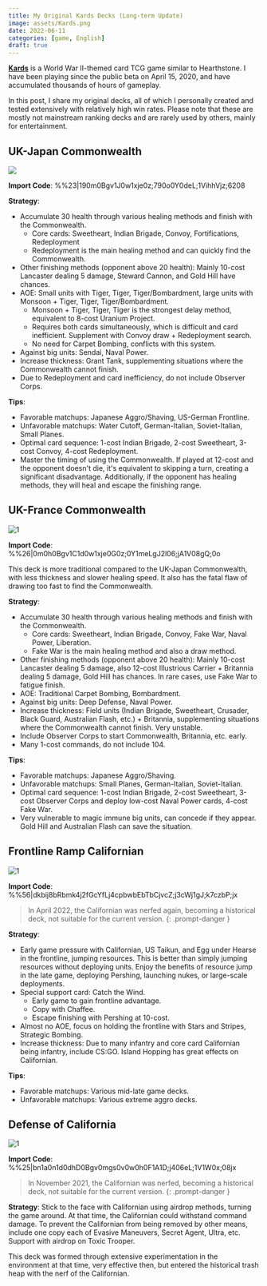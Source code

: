 ```yaml
---
title: My Original Kards Decks (Long-term Update)
image: assets/Kards.png
date: 2022-06-11
categories: [game, English]
draft: true
---
```


[**Kards**](https://www.kards.com) is a World War II-themed card TCG game similar to Hearthstone. I have been playing since the public beta on April 15, 2020, and have accumulated thousands of hours of gameplay. 

In this post, I share my original decks, all of which I personally created and tested extensively with relatively high win rates. Please note that these are mostly not mainstream ranking decks and are rarely used by others, mainly for entertainment.


## UK-Japan Commonwealth

![](Kards-deck_Commonwealth_with_Japan.png)

**Import Code**: %%23\|190m0Bgv1J0w1xje0z;790o0Y0deL;1VihhVjz;6208

**Strategy**:
- Accumulate 30 health through various healing methods and finish with the Commonwealth.
  - Core cards: Sweetheart, Indian Brigade, Convoy, Fortifications, Redeployment
  - Redeployment is the main healing method and can quickly find the Commonwealth.
- Other finishing methods (opponent above 20 health): Mainly 10-cost Lancaster dealing 5 damage, Steward Cannon, and Gold Hill have chances.
- AOE: Small units with Tiger, Tiger, Tiger/Bombardment, large units with Monsoon + Tiger, Tiger, Tiger/Bombardment.
  - Monsoon + Tiger, Tiger, Tiger is the strongest delay method, equivalent to 8-cost Uranium Project.
  - Requires both cards simultaneously, which is difficult and card inefficient. Supplement with Convoy draw + Redeployment search.
  - No need for Carpet Bombing, conflicts with this system.
- Against big units: Sendai, Naval Power.
- Increase thickness: Grant Tank, supplementing situations where the Commonwealth cannot finish.
- Due to Redeployment and card inefficiency, do not include Observer Corps.

**Tips**:
- Favorable matchups: Japanese Aggro/Shaving, US-German Frontline.
- Unfavorable matchups: Water Cutoff, German-Italian, Soviet-Italian, Small Planes.
- Optimal card sequence: 1-cost Indian Brigade, 2-cost Sweetheart, 3-cost Convoy, 4-cost Redeployment.
- Master the timing of using the Commonwealth. If played at 12-cost and the opponent doesn't die, it's equivalent to skipping a turn, creating a significant disadvantage. Additionally, if the opponent has healing methods, they will heal and escape the finishing range.

## UK-France Commonwealth

![1](Kards-deck_Commonwealth_with_France.png)

**Import Code**:
%%26\|0m0h0Bgv1C1d0w1xje0G0z;0Y1meLgJ2l06;jA1V08gQ;0o

This deck is more traditional compared to the UK-Japan Commonwealth, with less thickness and slower healing speed. It also has the fatal flaw of drawing too fast to find the Commonwealth.

**Strategy**:
- Accumulate 30 health through various healing methods and finish with the Commonwealth.
  - Core cards: Sweetheart, Indian Brigade, Convoy, Fake War, Naval Power, Liberation.
  - Fake War is the main healing method and also a draw method.
- Other finishing methods (opponent above 20 health): Mainly 10-cost Lancaster dealing 5 damage, also 12-cost Illustrious Carrier + Britannia dealing 5 damage, Gold Hill has chances. In rare cases, use Fake War to fatigue finish.
- AOE: Traditional Carpet Bombing, Bombardment.
- Against big units: Deep Defense, Naval Power.
- Increase thickness: Field units (Indian Brigade, Sweetheart, Crusader, Black Guard, Australian Flash, etc.) + Britannia, supplementing situations where the Commonwealth cannot finish. Very unstable.
- Include Observer Corps to start Commonwealth, Britannia, etc. early.
- Many 1-cost commands, do not include 104.

**Tips**:
- Favorable matchups: Japanese Aggro/Shaving.
- Unfavorable matchups: Small Planes, German-Italian, Soviet-Italian.
- Optimal card sequence: 1-cost Indian Brigade, 2-cost Sweetheart, 3-cost Observer Corps and deploy low-cost Naval Power cards, 4-cost Fake War.
- Very vulnerable to magic immune big units, can concede if they appear. Gold Hill and Australian Flash can save the situation.

## Frontline Ramp Californian

![1](Kards-deck_CA_in_Frontline.png)

**Import Code**:
%%56\|dkbij8bRbmk4j2fGcYfLj4cpbwbEbTbCjvcZ;j3cWj1gJ;k7czbP;jx

> In April 2022, the Californian was nerfed again, becoming a historical deck, not suitable for the current version.
{: .prompt-danger }

**Strategy**:
- Early game pressure with Californian, US Taikun, and Egg under Hearse in the frontline, jumping resources. This is better than simply jumping resources without deploying units. Enjoy the benefits of resource jump in the late game, deploying Pershing, launching nukes, or large-scale deployments.
- Special support card: Catch the Wind.
  - Early game to gain frontline advantage.
  - Copy with Chaffee.
  - Escape finishing with Pershing at 10-cost.
- Almost no AOE, focus on holding the frontline with Stars and Stripes, Strategic Bombing.
- Increase thickness: Due to many infantry and core card Californian being infantry, include CS:GO. Island Hopping has great effects on Californian.

**Tips**:
- Favorable matchups: Various mid-late game decks.
- Unfavorable matchups: Various extreme aggro decks.

## Defense of California

![1](Kards-deck_Defence_of_CA.png)

**Import Code**:
%%25\|bn1a0n1d0dhD0Bgv0mgs0v0w0h0F1A1D;j406eL;1V1W0x;08jx

> In November 2021, the Californian was nerfed, becoming a historical deck, not suitable for the current version.
{: .prompt-danger }

**Strategy**:
Stick to the face with Californian using airdrop methods, turning the game around. At that time, the Californian could withstand command damage. To prevent the Californian from being removed by other means, include one copy each of Evasive Maneuvers, Secret Agent, Ultra, etc. Support with airdrop on Toxic Trooper.

This deck was formed through extensive experimentation in the environment at that time, very effective then, but entered the historical trash heap with the nerf of the Californian.
